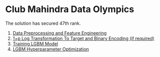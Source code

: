 # Club Mahindra Data Olympics

The solution has secured 47th rank.

1) [Data Preprocessing and Feature Engineering](https://nbviewer.jupyter.org/github/mdalvi/club-mahindra-data-olympics/blob/master/01_Data_Feat_0.1.ipynb)
2) [1+p Log Transformation To Target and Binary Encoding (if required)](https://nbviewer.jupyter.org/github/mdalvi/club-mahindra-data-olympics/blob/master/02_Algorithms_0.1.1.ipynb)
3) [Training LGBM Model](https://nbviewer.jupyter.org/github/mdalvi/club-mahindra-data-olympics/blob/master/02_Algorithms_0.3.1.ipynb)
4) [LGBM Hyperparameter Optimization](https://nbviewer.jupyter.org/github/mdalvi/club-mahindra-data-olympics/blob/master/03_Hyperparameters_0.1.ipynb)
